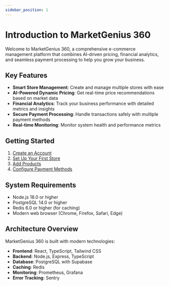 ```yaml
---
sidebar_position: 1
---
```


# Introduction to MarketGenius 360

Welcome to MarketGenius 360, a comprehensive e-commerce management platform that combines AI-driven pricing, financial analytics, and seamless payment processing to help you grow your business.

## Key Features

- **Smart Store Management**: Create and manage multiple stores with ease
- **AI-Powered Dynamic Pricing**: Get real-time price recommendations based on market data
- **Financial Analytics**: Track your business performance with detailed metrics and insights
- **Secure Payment Processing**: Handle transactions safely with multiple payment methods
- **Real-time Monitoring**: Monitor system health and performance metrics

## Getting Started

1. [Create an Account](/docs/getting-started/account-setup)
2. [Set Up Your First Store](/docs/getting-started/store-setup)
3. [Add Products](/docs/getting-started/product-management)
4. [Configure Payment Methods](/docs/getting-started/payment-setup)

## System Requirements

- Node.js 18.0 or higher
- PostgreSQL 14.0 or higher
- Redis 6.0 or higher (for caching)
- Modern web browser (Chrome, Firefox, Safari, Edge)

## Architecture Overview

MarketGenius 360 is built with modern technologies:

- **Frontend**: React, TypeScript, Tailwind CSS
- **Backend**: Node.js, Express, TypeScript
- **Database**: PostgreSQL with Supabase
- **Caching**: Redis
- **Monitoring**: Prometheus, Grafana
- **Error Tracking**: Sentry